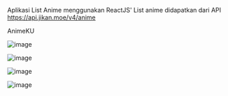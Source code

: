 Aplikasi List Anime menggunakan ReactJS'
List anime didapatkan dari API https://api.jikan.moe/v4/anime

AnimeKU

![image](https://github.com/user-attachments/assets/a824d35c-73cd-4930-aa92-db9efa2c6b31)

![image](https://github.com/user-attachments/assets/85e39ba8-d787-4551-a2d4-a60c9b858662)

![image](https://github.com/user-attachments/assets/00e63295-c4e0-4e1e-9581-9391c8bba6f9)

![image](https://github.com/user-attachments/assets/a40f8e25-44cb-4bc0-ab09-3b2327a54cd5)
